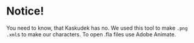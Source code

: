 # Notice!
You need to know, that Kaskudek has no.
We used this tool to make `.png` `.xml`s to make our characters.
To open .fla files use Adobe Animate.